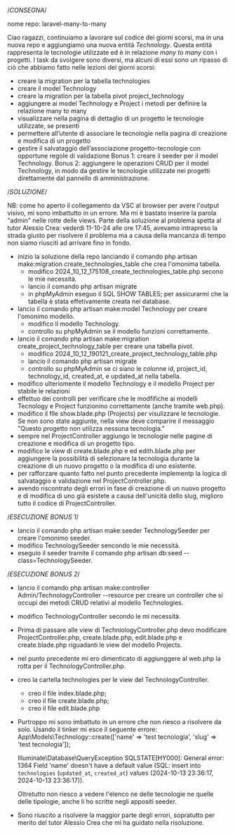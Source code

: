 /*CONSEGNA*/

nome repo: laravel-many-to-many

Ciao ragazzi,
continuiamo a lavorare sul codice dei giorni scorsi, ma in una nuova repo e aggiungiamo una nuova entità *Technology*. Questa entità rappresenta le tecnologie utilizzate ed è in relazione *many to many* con i progetti.
I task da svolgere sono diversi, ma alcuni di essi sono un ripasso di ciò che abbiamo fatto nelle lezioni dei giorni scorsi:
- creare la migration per la tabella technologies
- creare il model Technology
- creare la migration per la tabella pivot project_technology
- aggiungere ai model Technology e Project i metodi per definire la relazione many to many
- visualizzare nella pagina di dettaglio di un progetto le tecnologie utilizzate, se presenti
- permettere all’utente di associare le tecnologie nella pagina di creazione e modifica di un progetto
- gestire il salvataggio dell’associazione progetto-tecnologie con opportune regole di validazione
Bonus 1:
creare il seeder per il model Technology.
Bonus 2:
aggiungere le operazioni CRUD per il model Technology, in modo da gestire le tecnologie utilizzate nei progetti direttamente dal pannello di amministrazione.

/*SOLUZIONE*/

NB: come ho aperto il collegamento da VSC al browser per avere l'output visivo, mi sono imbattutto in un errore. Ma mi è bastato inserire la parola "admin" nelle rotte delle views. Parte della soluzione al problema spetta al tutor Alessio Crea: vederdì 11-10-24 alle ore 17:45, avevamo intrapreso la strada giusto per risolvere il problema ma a causa della mancanza di tempo non siamo riusciti ad arrivare fino in fondo.
- inizio la soluzione della repo lanciando il comando php artisan make:migration create_technologies_table che crea l'omonima tabella.
    - modifico 2024_10_12_175108_create_technologies_table.php secono le mie necessità.
    - lancio il comando php artisan migrate
    - in phpMyAdmin eseguo il SQL SHOW TABLES; per assicurarmi che la tabella è stata effetivamente creata nel database.
- lancio il comando php artisan make:model Technology per creare l'omonimo modello.
    - modifico il modello Technology.
    - controllo su phpMyAdmin se il modello funzioni correttamente.
- lancio il comando php artisan make:migration create_project_technology_table per creare una tabella pivot.
    - modifico 2024_10_12_190121_create_project_technology_table.php
    - lancio il comando php artisan migrate
    -  controllo su phpMyAdmin se ci siano le colonne id, project_id, technology_id, created_at, e updated_at nella tabella.
- modifico ulteriomente il modello Technology e il modello Project per stabile le relazioni
- effettuo dei controlli per verificare che le modfifiche ai modelli Tecnology e Project funzionino correttamente (anche tramite web.php).
- modifico il flle show.blade.php (Projects) per visulizzare le tecnologie. Se non sono state aggiunte, nella view deve comparire il messaggio "Questo progetto non utilizza nessuna tecnologia."
- sempre nel ProjectController aggiungo le tecnologie nelle pagine di creazione e modifica di un progetto tipo.
- modifico le view di create.blade.php e ed edith.blade.php per aggiungere la possibilità di selezionare la tecnologia durante la creazione di un nuovo progetto o la modifica di uno esistente.
- per rafforzare quanto fatto nel punto precedente implementp la logica di salvataggio e validazione nel ProjectController.php.
- avendo riscontrato degli errori in fase di creazione di un nuovo progetto e di modifica di uno già esistete a causa dell'unicità dello slug, miglioro tutto il codice di ProjectController.

/*ESECUZIONE BONUS 1*/
- lancio il comando php artisan make:seeder TechnologySeeder per creare l'omonimo seeder.
- modifico TechnologySeeder sencondo le mie necessità.
- eseguio il seeder tramite il comando php artisan db:seed --class=TechnologySeeder.

/*ESECUZIONE BONUS 2*/
- lancio il comando php artisan make:controller Admin/TechnologyController --resource per creare un controller che si occupi dei metodi CRUD relativi al modello Technologies.
- modifico TechnologyController secondo le mi necessità.
- Prima di passare alle view di TechniologyController.php devo modificare ProjectController.php, create.blade.php, edit.blade.php e create.blade.php riguadanti le view del modello Projects.
- nel punto precedente mi ero dimenticato di aggiunggere al web.php la rotta per il TechnologyController.php.
- creo la cartella technologies per le view del TechnologyController.
    - creo il file index.blade.php;
    - creo il file create.blade.php;
    - creo il file edit.blade.php
- Purtroppo mi sono imbattuto in un errore che non riesco a risolvere da solo. Usando il tinker mi esce il seguente errore: 
    App\Models\Technology::create(['name' => 'test tecnologia', 'slug' => 'test tecnologia']);

   Illuminate\Database\QueryException  SQLSTATE[HY000]: General error: 1364 Field 'name' doesn't have a default value (SQL: insert into `technologies` (`updated_at`, `created_at`) values (2024-10-13 23:36:17, 2024-10-13 23:36:17)).

   Oltretutto non riesco a vedere l'elenco ne delle tecnologie ne quelle delle tipologie, anche li ho scritte negli appositi seeder.
- Sono riuscito a risolvere la maggior parte degli errori, sopratutto per merito del tutor Alessio Crea che mi ha guidato nella risoluzione.